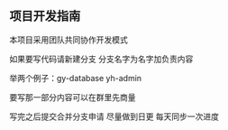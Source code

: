 ## 项目开发指南

本项目采用团队共同协作开发模式

如果要写代码请新建分支 分支名字为名字加负责内容

举两个例子：gy-database yh-admin

要写那一部分内容可以在群里先商量

写完之后提交合并分支申请 尽量做到日更 每天同步一次进度
